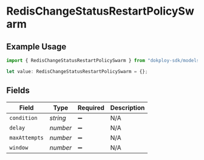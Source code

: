 # RedisChangeStatusRestartPolicySwarm

## Example Usage

```typescript
import { RedisChangeStatusRestartPolicySwarm } from "dokploy-sdk/models/operations";

let value: RedisChangeStatusRestartPolicySwarm = {};
```

## Fields

| Field              | Type               | Required           | Description        |
| ------------------ | ------------------ | ------------------ | ------------------ |
| `condition`        | *string*           | :heavy_minus_sign: | N/A                |
| `delay`            | *number*           | :heavy_minus_sign: | N/A                |
| `maxAttempts`      | *number*           | :heavy_minus_sign: | N/A                |
| `window`           | *number*           | :heavy_minus_sign: | N/A                |
